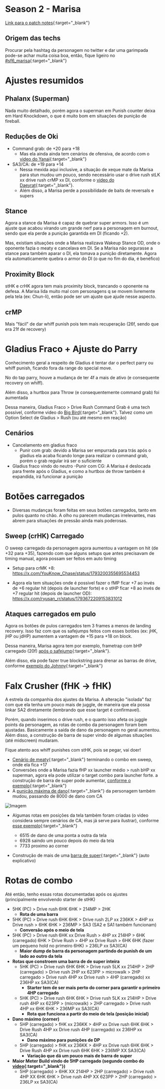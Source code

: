 # Season 2 - Marisa
[Link para o patch notes](https://www.streetfighter.com/6/buckler/battle_change/202405/marisa){:target="_blank"}

## Origem das techs

Procurar pela hashtag da personagem no twitter e dar uma garimpada pode-se achar muita coisa boa, então, fique ligeiro no [#sf6_marisa](https://x.com/search?q=%23sf6_marisa&src=recent_search_click&f=live){:target="_blank"}

# Ajustes resumidos
## Phalanx (Superman)
Nada muito detalhado, porém agora o superman em Punish counter deixa em Hard Knockdown, o que é muito bom em situações de punição de fireball.

## Reduções de Oki
- Command grab: de +20 para +18
    - Mas ela ainda ainda tem cenários de ofensiva, de acordo com o [video do Yanai](https://x.com/yanai_0213/status/1793601369636798541){:target="_blank"}
- SA3/CA: de +19 para +14
    - Nessa mexida aqui inclusive, a situação de xeque mate da Marisa para stun mudou um pouco, sendo necessário usar o drive rush stLK xx drive rush crMP xx DI, conforme o [video do Daeyrat](https://www.youtube.com/watch?v=nmHBq5lNctE){:target="_blank"}.
    - Além disso, a Marisa perde a possibilidade de baits de reversals e supers

## Stance
Agora a stance da Marisa é capaz de quebrar super armors. Isso é um ajuste que acabou virando um grande nerf para a personagem em burnout, sendo que ela perde a punição garantida em DI (ficando +2). 

Mas, existiam situações onde a Marisa realizava Wakeup Stance OD, onde o oponente fazia o meaty e cancelava em DI. Se a Marisa não segurasse a stance para também aparar o DI, ela tomava a punição diretamente. Agora ela automaticamente quebra o armor do DI (o que no fim do dia, é benéfico)

## Proximity Block
stHK e crHK agora tem mais proximity block, trancando o oponente na defesa. A Marisa lida muito mal com personagens q se movem livremente pela tela (ex: Chun-li), então pode ser um ajuste que ajude nesse aspecto.

## crMP
Mais "fácil" de dar whiff punish pois tem mais recuperação (26f, sendo que era 21f de recovery)

# Gladius Fraco + Ajuste do Parry
Conhecimento geral a respeito de Gladius é tentar dar o perfect parry ou whiff punish, ficando fora da range do special move.

No do tap parry, houve a mudança de ter 4f a mais de ativo (e consequente recovery on whiff).

Além disso, a hurtbox para Throw (e consequentemente command grab) foi aumentada

Dessa maneira, Gladius Fraco > Drive Rush Command Grab é uma tech possível, conforme video do [Big Bird](https://x.com/Bigbird_fgc/status/1793402515108860264){:target="_blank"}. Talvez como um Option Select de Gladius > Rush (ou até mesmo em reação)

## Cenários
- Cancelamento em gladius fraco
    - Punir com grab: devido a Marisa ser empurrada para trás após o gladius ela acaba ficando longe para realizar o command grab, porém o grab regular irá ser o suficiente
- Gladius fraco vindo do neutro
    -Punir com CG: A Marisa é deslocada para frente após o Gladius, e como a hurtbox de throw também é expandida, irá funcionar a punição

# Botões carregados
- Diversas mudanças foram feitas em seus botões carregados, tanto em pulos quanto no chão. A olho nu parecem mudanças irrelevantes, mas abrem para situações de pressão ainda mais poderosas.

## Sweep (crHK) Carregado
O sweep carregado da personagem agora aumentou a vantagem on hit (de +32 para +35), fazendo com que alguns setups que antes precisavam de timing manual, agora possam ser feitos em auto timing

- Setup para crMK +8: https://x.com/YouKnow_Chase/status/1793200355695534453

- Agora ela tem situações onde é possivel fazer o fMP ficar +7 ao invés de +6 regular hit (depois de launcher forte) e o stHP ficar +8 ao invés de +7 regular hit (depois de launcher OD): https://x.com/ryusan_rr/status/1793672209153831012

## Ataques carregados em pulo
Agora os botões de pulos carregados tem 3 frames a menos de landing recovery. Isso faz com que os safejumps feitos com esses botões (ex: jHK, jHP ou jdHP) aumentem a vantagem de +15 para +18 on block.

Dessa maneira, Marisa agora tem por exemplo, frametrap com bHP carregado (20f) [após o safejump](https://x.com/tuliohprezende/status/1794446008757215596){:target="_blank"}.

Além disso, ela pode fazer true blockstring para drenar as barras de drive, conforme [exemplo do Johnny](https://x.com/Johnny4act/status/1793179142663422130){:target="_blank"}

# Falx Crusher (fHK -> fHK)
A estrela da companhia dos ajustes da Marisa. A alteração "isolada" faz com que ela tenha um pouco mais de juggle, de maneira que ela possa linkar SA2 diretamente (lembrando que esse target é confirmavel).

Porém, quando inserimos o drive rush, e o quanto isso afeta os juggle points da personagem, as rotas de combo da personagem foram bem ajustadas. Basicamente a saída de dano da personagem no geral aumentou. Além disso, a construção de barra de super vindo de algumas situações (até midscreen) mudaram.

Fique atento aos whiff punishes com stHK, pois se pegar, vai doer!

- [Cenário de meaty](https://x.com/tuliohprezende/status/1793686029943423282){:target="_blank"} terminando o combo em sweep, onde ela fica +17
- Conversões onde a Marisa fazia fHP xx launcher médio > rush bHP xx superman, agora ela pode utilizar o target combo para launcher forte. a construção de barra de super pode aumentar, [conforme o exemplo](https://x.com/K2_KAZU___GOUDY/status/1793142637660439001){:target="_blank"}
- A [punição máxima de dano](https://x.com/SFV_Tonbo_ED/status/1793134808652255683){:target="_blank"} da personagem também mudou, passando de 8000 de dano com CA

![Imagem](https://pbs.twimg.com/media/DUb_CV-VoAAu07A.jpg)

- Algumas rotas em posições da tela também foram criadas (o video considera sempre cenários de CA, mas já serve para ilustrar), conforme [esse exemplo](https://x.com/agoaniki/status/1793332198600495357){:target="_blank"}
    - 6515 de dano de uma ponta a outra da tela
    - 6928 saindo um pouco depois do meio da tela
    - 7733 proximo ao corner

- Construção de mais de uma [barra de super](https://x.com/tuliohprezende/status/1794458521741738252){:target="_blank"} (auto explicativo)

# Rotas de combo

Até então, tenho essas rotas documentadas após os ajustes (principalmente envolvendo starter de stHK)

- 5HK (PC) > Drive rush 6HK 6HK > 214MP > 2HK
    - **Rota de uma barra**
- 5HK (PC) > Drive rush 6HK 6HK > Drive rush 2LP xx 236KK > 4HP xx Drive rush > 6HK 6HK > 236MP > SA3 (SA2 e SA1 também funcionam)
    - **Conversão após o meio de tela**
- 5HK (PC) > Drive rush 6HK xx Drive Rush > 4HP xx 214HP > 6HK (carregado) 6HK > Drive Rush > 4HP xx Drive Rush > 6HK 6HK (fazer um pequeno hold no primeiro 6HK) > 236LP xx SA3(CA) 
    - **Maior dump de barra da personagem partindo de punish de um lado ao outro da tela**
- **Rotas que constroem uma barra de de super inteira**
    - 5HK (PC) > Drive rush 6HK 6HK > Drive rush 5LK xx 214HP > 2HP (carregado) > Drive rush 2HP xx 623PP > microwalk > 2HP carregado > Drive rush 4HP xx Drive rush > 4HP (carregado) xx 236HP xx SA3(CA)
        - **Starter tem de ser mais perto do corner para garantir o primeiro 4HP carregado**
    - 5HK (PC) > Drive rush 6HK 6HK > Drive rush 5LK xx 214HP > Drive rush 4HP xx 623PP > (microwalk) > 2HP carregado > Drive rush 4HP xx 6HK 6HK > 236MP xx SA3(CA)
        - **Rota que funciona a partir do meio de tela (posição inicial)**
- **Dano máximo (corner)**
    - 5HP (carregado) > fHK xx 236KK > 4HP xx Drive rush 6HK 6HK > Drive Rush 4HP xx Drive rush 4HP (carregado) xx 236HP xx SA3(CA)
        - **Dano máximo para punições de DP**
    - 5HP (carregado) > fHK xx 236KK > 4HP xx Drive rush 6HK 6HK > Drive Rush 4HP xx Drive rush 6HK 6HK > 236MP XX SA3(CA)
        - **Variação que dá um pouco mais de barra de super**
- **Maior Meter Build vindo de 5HP carregado (segundo combo do [video](https://x.com/El_Gran_Z/status/1794832884228129260){:target="_blank"})**
    - 5HP (carregado) > 6HK XX 214HP > 2HP (carregado) > Drive rush 4HP XX 6HK 6HK > Drive rush 4HP XX 623PP > 2HP (carregado) > 236LP xx SA3(CA)